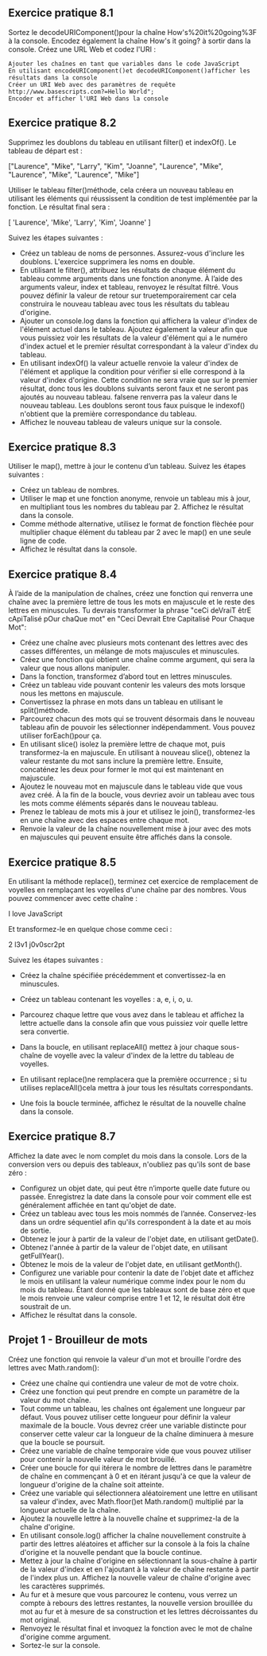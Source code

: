 ## Exercice pratique 8.1

Sortez le decodeURIComponent()pour la chaîne How's%20it%20going%3F à la console. Encodez également la chaîne How's it going? à sortir dans la console. Créez une URL Web et codez l'URI :

    Ajouter les chaînes en tant que variables dans le code JavaScript
    En utilisant encodeURIComponent()et decodeURIComponent()afficher les résultats dans la console
    Créer un URI Web avec des paramètres de requête http://www.basescripts.com?=Hello World";
    Encoder et afficher l'URI Web dans la console

## Exercice pratique 8.2

Supprimez les doublons du tableau en utilisant filter() et indexOf(). Le tableau de départ est :

["Laurence", "Mike", "Larry", "Kim", "Joanne", "Laurence", "Mike", "Laurence", "Mike", "Laurence", "Mike"]

Utiliser le tableau filter()méthode, cela créera un nouveau tableau en utilisant les éléments qui réussissent la condition de test implémentée par la fonction. Le résultat final sera :

 [ 'Laurence', 'Mike', 'Larry', 'Kim', 'Joanne' ]

Suivez les étapes suivantes :

- Créez un tableau de noms de personnes. Assurez-vous d'inclure les doublons. L'exercice supprimera les noms en double.
- En utilisant le filter(), attribuez les résultats de chaque élément du tableau comme arguments dans une fonction anonyme. À l’aide des arguments valeur, index et tableau, renvoyez le résultat filtré. Vous pouvez définir la valeur de retour sur truetemporairement car cela construira le nouveau tableau avec tous les résultats du tableau d'origine.
- Ajouter un console.log dans la fonction qui affichera la valeur d'index de l'élément actuel dans le tableau. Ajoutez également la valeur afin que vous puissiez voir les résultats de la valeur d'élément qui a le numéro d'index actuel et le premier résultat correspondant à la valeur d'index du tableau.
- En utilisant indexOf() la valeur actuelle renvoie la valeur d'index de l'élément et applique la condition pour vérifier si elle correspond à la valeur d'index d'origine. Cette condition ne sera vraie que sur le premier résultat, donc tous les doublons suivants seront faux et ne seront pas ajoutés au nouveau tableau. falsene renverra pas la valeur dans le nouveau tableau. Les doublons seront tous faux puisque le indexof() n'obtient que la première correspondance du tableau.
- Affichez le nouveau tableau de valeurs unique sur la console.

## Exercice pratique 8.3

Utiliser le map(), mettre à jour le contenu d’un tableau. Suivez les étapes suivantes :

- Créez un tableau de nombres.
- Utiliser le map et une fonction anonyme, renvoie un tableau mis à jour, en multipliant tous les nombres du tableau par 2. Affichez le résultat dans la console.
- Comme méthode alternative, utilisez le format de fonction flèchée pour multiplier chaque élément du tableau par 2 avec le map() en une seule ligne de code.
- Affichez le résultat dans la console.

## Exercice pratique 8.4

À l’aide de la manipulation de chaînes, créez une fonction qui renverra une chaîne avec la première lettre de tous les mots en majuscule et le reste des lettres en minuscules. Tu devrais transformer la phrase "ceCi deVraiT êtrE cApiTalisé pOur chaQue mot" en "Ceci Devrait Etre Capitalisé Pour Chaque Mot":

- Créez une chaîne avec plusieurs mots contenant des lettres avec des casses différentes, un mélange de mots majuscules et minuscules.
- Créez une fonction qui obtient une chaîne comme argument, qui sera la valeur que nous allons manipuler.
- Dans la fonction, transformez d’abord tout en lettres minuscules.
- Créez un tableau vide pouvant contenir les valeurs des mots lorsque nous les mettons en majuscule.
- Convertissez la phrase en mots dans un tableau en utilisant le split()méthode.
- Parcourez chacun des mots qui se trouvent désormais dans le nouveau tableau afin de pouvoir les sélectionner indépendamment. Vous pouvez utiliser forEach()pour ça.
- En utilisant slice() isolez la première lettre de chaque mot, puis transformez-la en majuscule. En utilisant à nouveau slice(), obtenez la valeur restante du mot sans inclure la première lettre. Ensuite, concaténez les deux pour former le mot qui est maintenant en majuscule.
- Ajoutez le nouveau mot en majuscule dans le tableau vide que vous avez créé. À la fin de la boucle, vous devriez avoir un tableau avec tous les mots comme éléments séparés dans le nouveau tableau.
- Prenez le tableau de mots mis à jour et utilisez le join(), transformez-les en une chaîne avec des espaces entre chaque mot.
- Renvoie la valeur de la chaîne nouvellement mise à jour avec des mots en majuscules qui peuvent ensuite être affichés dans la console.

## Exercice pratique 8.5

En utilisant la méthode replace(), terminez cet exercice de remplacement de voyelles en remplaçant les voyelles d'une chaîne par des nombres. Vous pouvez commencer avec cette chaîne :

I love JavaScript

Et transformez-le en quelque chose comme ceci :

2 l3v1 j0v0scr2pt

Suivez les étapes suivantes :

- Créez la chaîne spécifiée précédemment et convertissez-la en minuscules.
- Créez un tableau contenant les voyelles : a, e, i, o, u.
- Parcourez chaque lettre que vous avez dans le tableau et affichez la lettre actuelle dans la console afin que vous puissiez voir quelle lettre sera convertie.
- Dans la boucle, en utilisant replaceAll() mettez à jour chaque sous-chaîne de voyelle avec la valeur d'index de la lettre du tableau de voyelles.

- En utilisant replace()ne remplacera que la première occurrence ; si tu utilises replaceAll()cela mettra à jour tous les résultats correspondants.
- Une fois la boucle terminée, affichez le résultat de la nouvelle chaîne dans la console.


## Exercice pratique 8.7

Affichez la date avec le nom complet du mois dans la console. Lors de la conversion vers ou depuis des tableaux, n'oubliez pas qu'ils sont de base zéro :

- Configurez un objet date, qui peut être n’importe quelle date future ou passée. Enregistrez la date dans la console pour voir comment elle est généralement affichée en tant qu'objet de date.
- Créez un tableau avec tous les mois nommés de l’année. Conservez-les dans un ordre séquentiel afin qu'ils correspondent à la date et au mois de sortie.
- Obtenez le jour à partir de la valeur de l'objet date, en utilisant getDate().
- Obtenez l'année à partir de la valeur de l'objet date, en utilisant getFullYear().
- Obtenez le mois de la valeur de l'objet date, en utilisant getMonth().
- Configurez une variable pour contenir la date de l'objet date et affichez le mois en utilisant la valeur numérique comme index pour le nom du mois du tableau. Étant donné que les tableaux sont de base zéro et que le mois renvoie une valeur comprise entre 1 et 12, le résultat doit être soustrait de un.
- Affichez le résultat dans la console.

## Projet 1 - Brouilleur de mots

Créez une fonction qui renvoie la valeur d'un mot et brouille l'ordre des lettres avec Math.random():

- Créez une chaîne qui contiendra une valeur de mot de votre choix.
- Créez une fonction qui peut prendre en compte un paramètre de la valeur du mot chaîne.
- Tout comme un tableau, les chaînes ont également une longueur par défaut. Vous pouvez utiliser cette longueur pour définir la valeur maximale de la boucle. Vous devrez créer une variable distincte pour conserver cette valeur car la longueur de la chaîne diminuera à mesure que la boucle se poursuit.
- Créez une variable de chaîne temporaire vide que vous pouvez utiliser pour contenir la nouvelle valeur de mot brouillé.
- Créer une boucle for qui itérera le nombre de lettres dans le paramètre de chaîne en commençant à 0 et en itérant jusqu'à ce que la valeur de longueur d'origine de la chaîne soit atteinte.
- Créez une variable qui sélectionnera aléatoirement une lettre en utilisant sa valeur d'index, avec Math.floor()et Math.random() multiplié par la longueur actuelle de la chaîne.
- Ajoutez la nouvelle lettre à la nouvelle chaîne et supprimez-la de la chaîne d'origine.
- En utilisant console.log() afficher la chaîne nouvellement construite à partir des lettres aléatoires et afficher sur la console à la fois la chaîne d'origine et la nouvelle pendant que la boucle continue.
- Mettez à jour la chaîne d'origine en sélectionnant la sous-chaîne à partir de la valeur d'index et en l'ajoutant à la valeur de chaîne restante à partir de l'index plus un. Affichez la nouvelle valeur de chaîne d'origine avec les caractères supprimés.
- Au fur et à mesure que vous parcourez le contenu, vous verrez un compte à rebours des lettres restantes, la nouvelle version brouillée du mot au fur et à mesure de sa construction et les lettres décroissantes du mot original.
- Renvoyez le résultat final et invoquez la fonction avec le mot de chaîne d'origine comme argument.
- Sortez-le sur la console.
